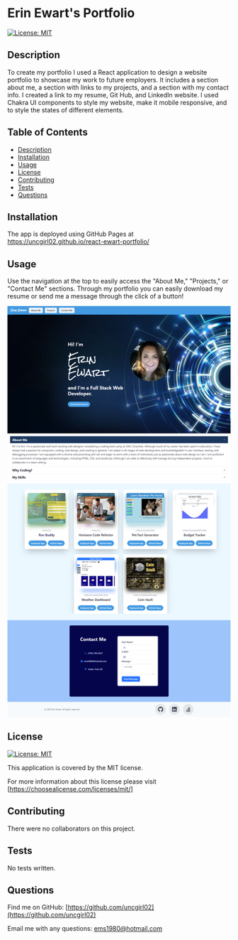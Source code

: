 # Erin Ewart's Portfolio
    
[![License: MIT](https://img.shields.io/badge/License-MIT-yellow.svg)](https://opensource.org/licenses/MIT)

## Description

To create my portfolio I used a React application to design a website portfolio to showcase my work to future employers. It includes a section about me, a section with links to my projects, and a section with my contact info. I created a link to my resume, Git Hub, and LinkedIn website. I used Chakra UI components to style my website, make it mobile responsive, and to style the states of different elements. 

## Table of Contents

- [Description](#description)
- [Installation](#installation)
- [Usage](#usage)
- [License](#license)
- [Contributing](#contributing)
- [Tests](#tests)
- [Questions](#questions)

## Installation

The app is deployed using GitHub Pages at
https://uncgirl02.github.io/react-ewart-portfolio/

## Usage

Use the navigation at the top to easily access the "About Me," "Projects," or "Contact Me" sections.  Through my portfolio you can easily download my resume or send me a message through the click of a button! 

![Portfolio Screenshot](./my-app/src/assets/screenshot.png)

## License

[![License: MIT](https://img.shields.io/badge/License-MIT-yellow.svg)](https://opensource.org/licenses/MIT)

This application is covered by the MIT license. 

For more information about this license please visit [https://choosealicense.com/licenses/mit/]

## Contributing

There were no collaborators on this project.

## Tests

No tests written.

## Questions

Find me on GitHub: [https://github.com/uncgirl02](https://github.com/uncgirl02)

Email me with any questions: ems1980@hotmail.com
    
